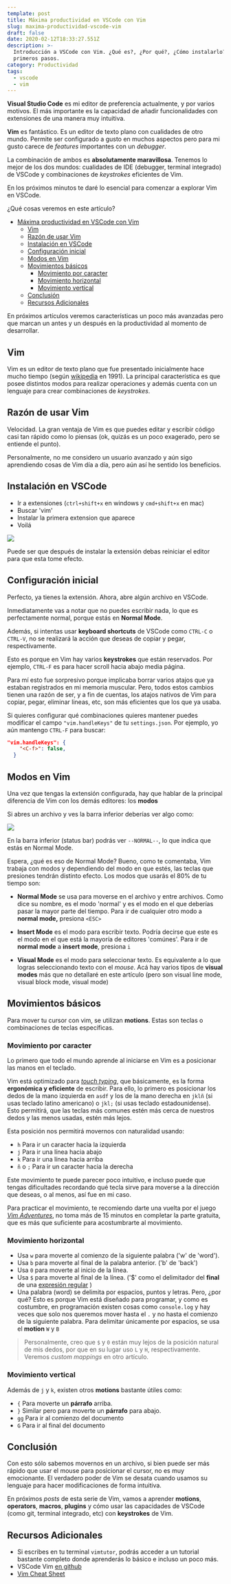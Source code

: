 ```yaml
---
template: post
title: Máxima productividad en VSCode con Vim
slug: maxima-productividad-vscode-vim
draft: false
date: 2020-02-12T18:33:27.551Z
description: >-
  Introducción a VSCode con Vim. ¿Qué es?, ¿Por qué?, ¿Cómo instalarlo? y
  primeros pasos.
category: Productividad
tags:
  - vscode
  - vim
---
```

**Visual Studio Code** es mi editor de preferencia actualmente, y por varios motivos. El más importante es la capacidad de añadir funcionalidades con extensiones de una manera muy intuitiva.

**Vim** es fantástico. Es un editor de texto plano con cualidades de otro mundo. Permite ser configurado a gusto en muchos aspectos pero para mi gusto carece de _features_ importantes con un _debugger_.

La combinación de ambos es **absolutamente maravillosa**. Tenemos lo mejor de los dos mundos: cualidades de IDE (debugger, terminal integrado) de VSCode y combinaciones de _keystrokes_ eficientes de Vim.

En los próximos minutos te daré lo esencial para comenzar a explorar Vim en VSCode.

¿Qué cosas veremos en este artículo?

- [Máxima productividad en VSCode con Vim](#m%c3%a1xima-productividad-en-vscode-con-vim)
  - [Vim](#vim)
  - [Razón de usar Vim](#raz%c3%b3n-de-usar-vim)
  - [Instalación en VSCode](#instalaci%c3%b3n-en-vscode)
  - [Configuración inicial](#configuraci%c3%b3n-inicial)
  - [Modos en Vim](#modos-en-vim)
  - [Movimientos básicos](#movimientos-b%c3%a1sicos)
    - [Movimiento por caracter](#movimiento-por-caracter)
    - [Movimiento horizontal](#movimiento-horizontal)
    - [Movimiento vertical](#movimiento-vertical)
  - [Conclusión](#conclusi%c3%b3n)
  - [Recursos Adicionales](#recursos-adicionales)

En próximos artículos veremos características un poco más avanzadas pero que marcan un antes y un después en la productividad al momento de desarrollar.

## Vim

Vim es un editor de texto plano que fue presentado inicialmente hace mucho tiempo (según [wikipedia](https://es.wikipedia.org/wiki/Vim) en 1991). La principal característica es que posee distintos modos para realizar operaciones y además cuenta con un lenguaje para crear combinaciones de _keystrokes_.

## Razón de usar Vim

Velocidad. La gran ventaja de Vim es que puedes editar y escribir código casi tan rápido como lo piensas (ok, quizás es un poco exagerado, pero se entiende el punto).

Personalmente, no me considero un usuario avanzado y aún sigo aprendiendo cosas de Vim día a día, pero aún así he sentido los beneficios.

## Instalación en VSCode

- Ir a extensiones (`ctrl+shift+x` en windows y `cmd+shift+x` en mac)
- Buscar 'vim'
- Instalar la primera extension que aparece
- Voilá

![](images/vim-marketplace.png)

Puede ser que después de instalar la extensión debas reiniciar el editor para que esta tome efecto.

## Configuración inicial

Perfecto, ya tienes la extensión. Ahora, abre algún archivo en VSCode.

Inmediatamente vas a notar que no puedes escribir nada, lo que es perfectamente normal, porque estás en **Normal Mode**.

Además, si intentas usar **keyboard shortcuts** de VSCode como `CTRL-C` o `CTRL-V`, no se realizará la acción que deseas de copiar y pegar, respectivamente.

Esto es porque en Vim hay varios **keystrokes** que están reservados. Por ejemplo, `CTRL-F` es para hacer scroll hacia abajo media página.

Para mí esto fue sorpresivo porque implicaba borrar varios atajos que ya estaban registrados en mi memoria muscular. Pero, todos estos cambios tienen una razón de ser, y a fin de cuentas, los atajos nativos de Vim para copiar, pegar, eliminar lineas, etc, son más eficientes que los que ya usaba.

Si quieres configurar qué combinaciones quieres mantener puedes modificar el campo `"vim.handleKeys"` de tu `settings.json`. Por ejemplo, yo aún mantengo `CTRL-F` para buscar:

```json
"vim.handleKeys": {
    "<C-f>": false,
  }
```

## Modos en Vim

Una vez que tengas la extensión configurada, hay que hablar de la principal diferencia de Vim con los demás editores: los **modos**

Si abres un archivo y ves la barra inferior deberías ver algo como:

![](images/normal-mode.png)

En la barra inferior (status bar) podrás ver `--NORMAL--`, lo que indica que estás en Normal Mode.

Espera, ¿qué es eso de Normal Mode? Bueno, como te comentaba, Vim trabaja con modos y dependiendo del modo en que estés, las teclas que presiones tendrán distinto efecto. Los modos que usarás el 80% de tu tiempo son:

- **Normal Mode** se usa para moverse en el archivo y entre archivos. Como dice su nombre, es el modo 'normal' y es el modo en el que deberías pasar la mayor parte del tiempo. Para ir de cualquier otro modo a **normal mode,** presiona `<ESC>`

- **Insert Mode** es el modo para escribir texto. Podría decirse que este es el modo en el que está la mayoría de editores 'comúnes'. Para ir de **normal mode** a **insert mode**, presiona `i`

- **Visual Mode** es el modo para seleccionar texto. Es equivalente a lo que logras seleccionando texto con el _mouse_. Acá hay varios tipos de **visual modes** más que no detallaré en este artículo (pero son visual line mode, visual block mode, visual mode)

## Movimientos básicos

Para mover tu cursor con vim, se utilizan **motions**. Estas son teclas o combinaciones de teclas específicas.

### Movimiento por caracter

Lo primero que todo el mundo aprende al iniciarse en Vim es a posicionar las manos en el teclado.

Vim está optimizado para [_touch typing_](https://en.wikipedia.org/wiki/Touch_typing), que básicamente, es la forma **ergonómica y eficiente** de escribir. Para ello, lo primero es posicionar los dedos de la mano izquierda en `asdf` y los de la mano derecha en `jklñ` (si usas teclado latino americano) o `jkl;` (si usas teclado estadounidense). Esto permitirá, que las teclas más comunes estén más cerca de nuestros dedos y las menos usadas, estén más lejos.

Esta posición nos permitirá movernos con naturalidad usando:

- `h` Para ir un caracter hacia la izquierda
- `j` Para ir una línea hacia abajo
- `k` Para ir una línea hacia arriba
- `ñ` o `;` Para ir un caracter hacia la derecha

Este movimiento te puede parecer poco intuitivo, e incluso puede que tengas dificultades recordando qué tecla sirve para moverse a la dirección que deseas, o al menos, así fue en mi caso.

Para practicar el movimiento, te recomiendo darte una vuelta por el juego [_Vim Adventures_](https://vim-adventures.com/), no toma más de 15 minutos en completar la parte gratuita, que es más que suficiente para acostumbrarte al movimiento.

### Movimiento horizontal

- Usa `w` para moverte al comienzo de la siguiente palabra ('w' de 'word').
- Usa `b` para moverte al final de la palabra anterior. ('b' de 'back')
- Usa `0` para moverte al inicio de la línea.
- Usa `$` para moverte al final de la línea. ('\$' como el delimitador del **final** de una [expresión regular](https://es.wikipedia.org/wiki/Expresi%C3%B3n_regular) )
- Una palabra (word) se delimita por espacios, puntos y letras. Pero, ¿por qué? Esto es porque Vim está diseñado para programar, y como es costumbre, en programación existen cosas como `console.log` y hay veces que solo nos queremos mover hasta el `.` y no hasta el comienzo de la siguiente palabra. Para delimitar únicamente por espacios, se usa el **motion** `W` y `B`

> Personalmente, creo que `$` y `0` están muy lejos de la posición natural de mis dedos, por que en su lugar uso `L` y `H`, respectivamente. Veremos _custom mappings_ en otro artículo.

### Movimiento vertical

Además de `j` y `k`, existen otros **motions** bastante útiles como:

- `{` Para moverte un **párrafo** arriba.
- `}` Similar pero para moverte un **párrafo** para abajo.
- `gg` Para ir al comienzo del documento
- `G` Para ir al final del documento

## Conclusión

Con esto sólo sabemos movernos en un archivo, si bien puede ser más rápido que usar el mouse para posicionar el cursor, no es muy emocionante. El verdadero poder de Vim se desata cuando usamos su lenguaje para hacer modificaciones de forma intuitiva.

En próximos _posts_ de esta serie de Vim, vamos a aprender **motions**, **operators**, **macros**, **plugins** y cómo usar las capacidades de VSCode (como git, terminal integrado, etc) con **keystrokes** de Vim.

## Recursos Adicionales

- Si escribes en tu terminal `vimtutor`, podrás acceder a un tutorial bastante completo donde aprenderás lo básico e incluso un poco más.
- VSCode Vim [en github](https://github.com/VSCodeVim/Vim)
- [Vim Cheat Sheet](https://vim.rtorr.com/)
